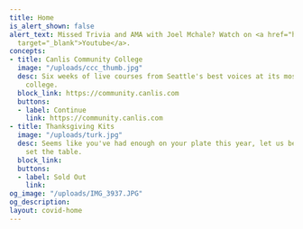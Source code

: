 ```yaml
---
title: Home
is_alert_shown: false
alert_text: Missed Trivia and AMA with Joel Mchale? Watch on <a href="https://www.youtube.com/watch?v=MkTwPXCRCmMe"
  target="_blank">Youtube</a>.
concepts:
- title: Canlis Community College
  image: "/uploads/ccc_thumb.jpg"
  desc: Six weeks of live courses from Seattle's best voices at its most popular unaccredited
    college.
  block_link: https://community.canlis.com
  buttons:
  - label: Continue
    link: https://community.canlis.com
- title: Thanksgiving Kits
  image: "/uploads/turk.jpg"
  desc: Seems like you've had enough on your plate this year, let us be the one to
    set the table.
  block_link:
  buttons:
  - label: Sold Out
    link:
og_image: "/uploads/IMG_3937.JPG"
og_description:
layout: covid-home
---
```

